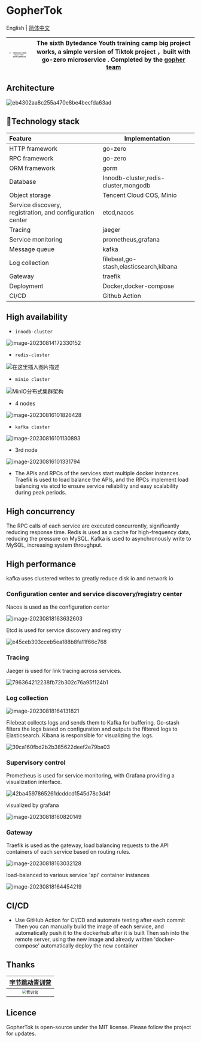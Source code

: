 # GopherTok


English | [简体中文](README-cn.MD)

| <img src="https://raw.githubusercontent.com/liuxianloveqiqi/Xian-imagehost/main/image/202308222108323.png" alt="{09951663-C990-6AA2-14C8-28D9C1DDBDCD}" style="zoom: 25%;" /> | The sixth Bytedance Youth training camp big project works, a simple version of Tiktok project ，built with  go-zero  microservice . Completed by the [gopher team](https://github.com/GophersTeam/GopherTok) |
| ------------------------------------------------------------ | ------------------------------------------------------------ |


## Architecture

![eb4302aa8c255a470e8be4becfda63ad](https://raw.githubusercontent.com/liuxianloveqiqi/Xian-imagehost/main/image/202308230226461.png)

## 🚀Technology stack

| Feature                                                   | **Implementation**                     |
|:----------------------------------------------------------|----------------------------------------|
| HTTP framework                                            | go-zero                                |
| RPC framework                                             | go-zero                                |
| ORM framework                                             | gorm                                   |
| Database                                                  | Innodb-cluster,redis-cluster,mongodb   |
| Object storage                                            | Tencent Cloud COS, Minio               |
| Service discovery, registration, and configuration center | etcd,nacos                             |
| Tracing                                                   | jaeger                                 |
| Service monitoring                                        | prometheus,grafana                     |
| Message queue                                             | kafka                                  |
| Log collection                                            | filebeat,go-stash,elasticsearch,kibana |
| Gateway                                                   | traefik                                |
| Deployment                                                | Docker,docker-compose                  |
| CI/CD                                                     | Github Action                          |

## High availability

*   `innodb-cluster`

![image-20230814172330152](https://raw.githubusercontent.com/liuxianloveqiqi/Xian-imagehost/main/image/image-20230814172330152.png)

*  `redis-cluster`

![在这里插入图片描述](https://raw.githubusercontent.com/liuxianloveqiqi/Xian-imagehost/main/image/watermark,type_ZmFuZ3poZW5naGVpdGk,shadow_10,text_aHR0cHM6Ly9ibG9nLmNzZG4ubmV0L3lyeDQyMDkwOQ==,size_16,color_FFFFFF,t_70.png)

* `minio cluster`

![MinIO分布式集群架构](https://raw.githubusercontent.com/liuxianloveqiqi/Xian-imagehost/main/image/a36949e0b971475499fd9ec95ad3b32d~tplv-k3u1fbpfcp-zoom-in-crop-mark:4536:0:0:0-20230718162200891-20230814172546027.awebp)

* 4 nodes

![image-20230816101826428](https://raw.githubusercontent.com/liuxianloveqiqi/Xian-imagehost/main/image/image-20230816101826428.png)

* `kafka cluster`

![image-20230816101130893](https://raw.githubusercontent.com/liuxianloveqiqi/Xian-imagehost/main/image/image-20230816101130893.png)

* 3rd node

![image-20230816101331794](https://raw.githubusercontent.com/liuxianloveqiqi/Xian-imagehost/main/image/image-20230816101331794.png)

* The APIs and RPCs of the services start multiple docker instances. Traefik is used to load balance the APIs, and the RPCs implement load balancing via etcd to ensure service reliability and easy scalability during peak periods.

## High concurrency

The RPC calls of each service are executed concurrently, significantly reducing response time. Redis is used as a cache for high-frequency data, reducing the pressure on MySQL. Kafka is used to asynchronously write to MySQL, increasing system throughput.

## High performance

kafka uses clustered writes to greatly reduce disk io and network io

### Configuration center and service discovery/registry center

Nacos is used as the configuration center

![image-20230818163632603](https://raw.githubusercontent.com/liuxianloveqiqi/Xian-imagehost/main/image/image-20230818163632603.png)

Etcd is used for service discovery and registry

![e45ceb303cceb5ea188b8fa11f66c768](https://raw.githubusercontent.com/liuxianloveqiqi/Xian-imagehost/main/image/e45ceb303cceb5ea188b8fa11f66c768.png)

### Tracing

Jaeger is used for link tracing across services.

![796364212238fb72b302c76a95f124b1](https://raw.githubusercontent.com/liuxianloveqiqi/Xian-imagehost/main/image/796364212238fb72b302c76a95f124b1.png)

###  Log collection

![image-20230818164131821](https://raw.githubusercontent.com/liuxianloveqiqi/Xian-imagehost/main/image/image-20230818164131821.png)

Filebeat collects logs and sends them to Kafka for buffering. Go-stash filters the logs based on configuration and outputs the filtered logs to Elasticsearch. Kibana is responsible for visualizing the logs.

![39ca160fbd2b2b385622deef2e79ba03](https://raw.githubusercontent.com/liuxianloveqiqi/Xian-imagehost/main/image/39ca160fbd2b2b385622deef2e79ba03.png)

### Supervisory control

Prometheus is used for service monitoring, with Grafana providing a visualization interface.

![42ba4597865261dcddcd1545d78c3d4f](https://raw.githubusercontent.com/liuxianloveqiqi/Xian-imagehost/main/image/42ba4597865261dcddcd1545d78c3d4f.png)

visualized by grafana

![image-20230818160820149](https://raw.githubusercontent.com/liuxianloveqiqi/Xian-imagehost/main/image/image-20230818160820149.png)

### Gateway

Traefik is used as the gateway, load balancing requests to the API containers of each service based on routing rules.

![image-20230818163032128](https://raw.githubusercontent.com/liuxianloveqiqi/Xian-imagehost/main/image/image-20230818163032128.png)

load-balanced to various service 'api' container instances

![image-20230818164454219](https://raw.githubusercontent.com/liuxianloveqiqi/Xian-imagehost/main/image/image-20230818164454219.png)

## CI/CD

* Use GitHub Action for CI/CD and automate testing after each commit
Then you can manually build the image of each service, and automatically push it to the dockerhub after it is built
Then ssh into the remote server, using the new image and already written 'docker-compose' automatically deploy the new container

## Thanks

|                                                 [字节跳动青训营](https://youthcamp.bytedance.com/)                                                 |
|:-------------------------------------------------------------------------------------------------------------------------------------------:|
| <img src="https://raw.githubusercontent.com/liuxianloveqiqi/Xian-imagehost/main/image/202308230232085.webp" alt="青训营" style="zoom: 67%;" /> |


## Licence

GopherTok is open-source under the MIT license. Please follow the project for updates.



